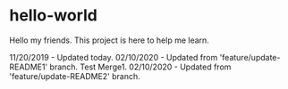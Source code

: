 # hello-world

Hello my friends. This project is here to help me learn.

11/20/2019 - Updated today.
02/10/2020 - Updated from 'feature/update-README1' branch. Test Merge1.
02/10/2020 - Updated from 'feature/update-README2' branch.
